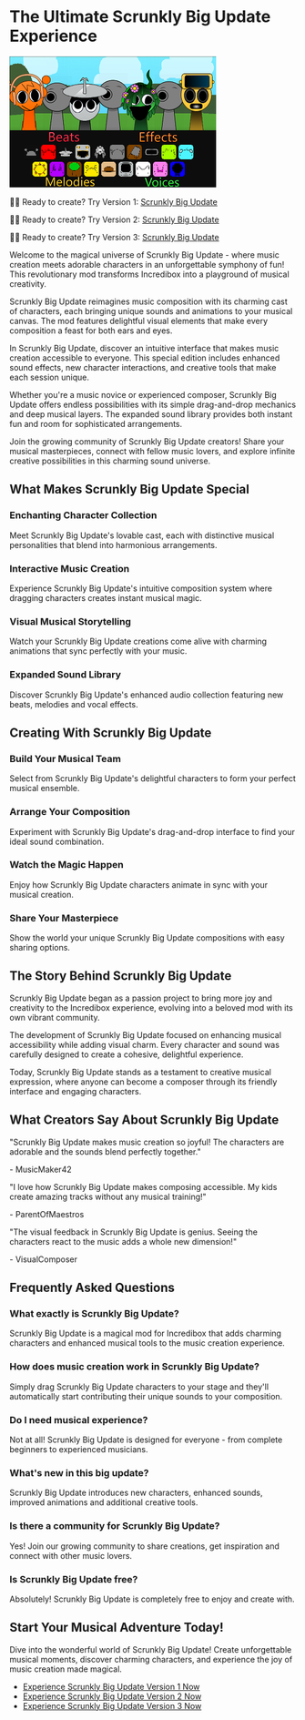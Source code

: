 # The Ultimate Scrunkly Big Update Experience

![Scrunkly Big Update](https://raw.githubusercontent.com/sprunkiscrunkly/scrunkly-big-update/refs/heads/main/scrunkly-big-update.png "Scrunkly Big Update")

🎵🎶 Ready to create? Try Version 1: [Scrunkly Big Update](https://sprunksters.com/scrunkly-big-update/ "Scrunkly Big Update")

🎵🎶 Ready to create? Try Version 2: [Scrunkly Big Update](https://sprunkiscrunkly.com/scrunkly-big-update/ "Scrunkly Big Update")

🎵🎶 Ready to create? Try Version 3: [Scrunkly Big Update](https://sprunkipyramixed.com/scrunkly-big-update/ "Scrunkly Big Update")

Welcome to the magical universe of Scrunkly Big Update - where music creation meets adorable characters in an unforgettable symphony of fun! This revolutionary mod transforms Incredibox into a playground of musical creativity.

Scrunkly Big Update reimagines music composition with its charming cast of characters, each bringing unique sounds and animations to your musical canvas. The mod features delightful visual elements that make every composition a feast for both ears and eyes.

In Scrunkly Big Update, discover an intuitive interface that makes music creation accessible to everyone. This special edition includes enhanced sound effects, new character interactions, and creative tools that make each session unique.

Whether you're a music novice or experienced composer, Scrunkly Big Update offers endless possibilities with its simple drag-and-drop mechanics and deep musical layers. The expanded sound library provides both instant fun and room for sophisticated arrangements.

Join the growing community of Scrunkly Big Update creators! Share your musical masterpieces, connect with fellow music lovers, and explore infinite creative possibilities in this charming sound universe.

## What Makes Scrunkly Big Update Special

### Enchanting Character Collection

Meet Scrunkly Big Update's lovable cast, each with distinctive musical personalities that blend into harmonious arrangements.

### Interactive Music Creation

Experience Scrunkly Big Update's intuitive composition system where dragging characters creates instant musical magic.

### Visual Musical Storytelling

Watch your Scrunkly Big Update creations come alive with charming animations that sync perfectly with your music.

### Expanded Sound Library

Discover Scrunkly Big Update's enhanced audio collection featuring new beats, melodies and vocal effects.

## Creating With Scrunkly Big Update

### Build Your Musical Team

Select from Scrunkly Big Update's delightful characters to form your perfect musical ensemble.

### Arrange Your Composition

Experiment with Scrunkly Big Update's drag-and-drop interface to find your ideal sound combination.

### Watch the Magic Happen

Enjoy how Scrunkly Big Update characters animate in sync with your musical creation.

### Share Your Masterpiece

Show the world your unique Scrunkly Big Update compositions with easy sharing options.

## The Story Behind Scrunkly Big Update

Scrunkly Big Update began as a passion project to bring more joy and creativity to the Incredibox experience, evolving into a beloved mod with its own vibrant community.

The development of Scrunkly Big Update focused on enhancing musical accessibility while adding visual charm. Every character and sound was carefully designed to create a cohesive, delightful experience.

Today, Scrunkly Big Update stands as a testament to creative musical expression, where anyone can become a composer through its friendly interface and engaging characters.

## What Creators Say About Scrunkly Big Update

"Scrunkly Big Update makes music creation so joyful! The characters are adorable and the sounds blend perfectly together."

\- MusicMaker42

"I love how Scrunkly Big Update makes composing accessible. My kids create amazing tracks without any musical training!"

\- ParentOfMaestros

"The visual feedback in Scrunkly Big Update is genius. Seeing the characters react to the music adds a whole new dimension!"

\- VisualComposer

## Frequently Asked Questions

### What exactly is Scrunkly Big Update?

Scrunkly Big Update is a magical mod for Incredibox that adds charming characters and enhanced musical tools to the music creation experience.

### How does music creation work in Scrunkly Big Update?

Simply drag Scrunkly Big Update characters to your stage and they'll automatically start contributing their unique sounds to your composition.

### Do I need musical experience?

Not at all! Scrunkly Big Update is designed for everyone - from complete beginners to experienced musicians.

### What's new in this big update?

Scrunkly Big Update introduces new characters, enhanced sounds, improved animations and additional creative tools.

### Is there a community for Scrunkly Big Update?

Yes! Join our growing community to share creations, get inspiration and connect with other music lovers.

### Is Scrunkly Big Update free?

Absolutely! Scrunkly Big Update is completely free to enjoy and create with.

## Start Your Musical Adventure Today!

Dive into the wonderful world of Scrunkly Big Update! Create unforgettable musical moments, discover charming characters, and experience the joy of music creation made magical.

- [Experience Scrunkly Big Update Version 1 Now](https://sprunksters.com/scrunkly-big-update/)
- [Experience Scrunkly Big Update Version 2 Now](https://sprunkiscrunkly.com/scrunkly-big-update/)
- [Experience Scrunkly Big Update Version 3 Now](https://sprunkipyramixed.com/scrunkly-big-update/)
